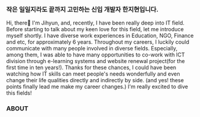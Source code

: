 ### 작은 일일지라도 끝까지 고민하는 신입 개발자 한지현입니다.
Hi, there👋
I'm Jihyun, and, recently, I have been really deep into IT field.
Before starting to talk about my keen love for this field, let me introduce myself shortly.
I have diverse work experiences in Education, NGO, Finance and etc, for approximately 6 years.
Throughout my careers, I luckily could communicate with many people involved in diverse fields. Especially, among them, I was able to have many opportunities to co-work with ICT division through e-learning systems and website renewal project(for the first time in ten years!).
Thanks for these chances, I could have been watching how IT skills can meet people's needs wonderfully and even change their life qualities directly and indirectly by side. (and yes! these points finally lead me make my career changes.) I'm really excited to dive this fields!

<!--
**intoforever/intoforever** is a ✨ _special_ ✨ repository because its `README.md` (this file) appears on your GitHub profile.

Here are some ideas to get you started:

- 🔭 I’m currently working on ...
- 🌱 I’m currently learning ...
- 👯 I’m looking to collaborate on ...
- 🤔 I’m looking for help with ...
- 💬 Ask me about ...
- 📫 How to reach me: ...
- 😄 Pronouns: ...
- ⚡ Fun fact: ...
-->

### ABOUT

